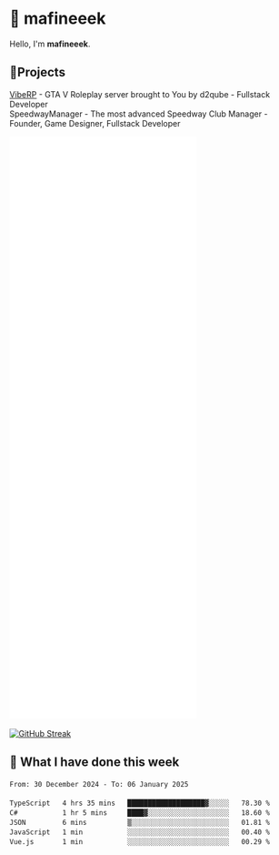 # 👋 mafineeek
Hello, I'm **mafineeek**.

## 📝Projects

[VibeRP](https://v-rp.pl) - GTA V Roleplay server brought to You by d2qube - Fullstack Developer<br/>
SpeedwayManager - The most advanced Speedway Club Manager - Founder, Game Designer, Fullstack Developer


![](./github-metrics.svg)

[![GitHub Streak](https://streak-stats.demolab.com/?user=mafineeek)](https://git.io/streak-stats)

## 📰 What I have done this week
<!--START_SECTION:waka-->

```txt
From: 30 December 2024 - To: 06 January 2025

TypeScript   4 hrs 35 mins   ███████████████████▓░░░░░   78.30 %
C#           1 hr 5 mins     ████▓░░░░░░░░░░░░░░░░░░░░   18.60 %
JSON         6 mins          ▒░░░░░░░░░░░░░░░░░░░░░░░░   01.81 %
JavaScript   1 min           ░░░░░░░░░░░░░░░░░░░░░░░░░   00.40 %
Vue.js       1 min           ░░░░░░░░░░░░░░░░░░░░░░░░░   00.29 %
```

<!--END_SECTION:waka-->
